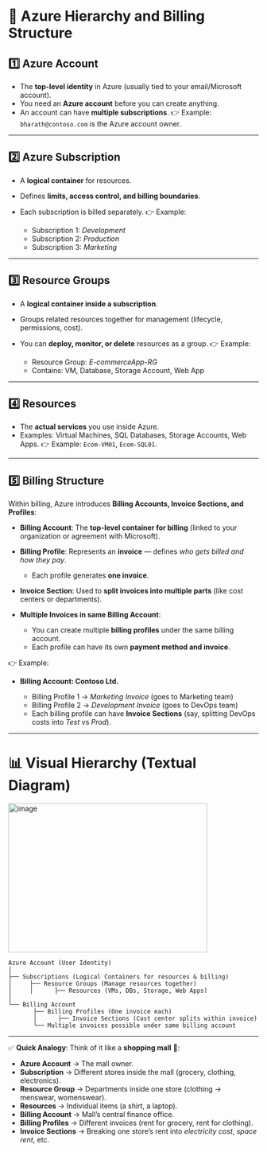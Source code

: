 # 🔹 Azure Hierarchy and Billing Structure

## 1️⃣ **Azure Account**

* The **top-level identity** in Azure (usually tied to your email/Microsoft account).
* You need an **Azure account** before you can create anything.
* An account can have **multiple subscriptions**.
  👉 Example: `bharath@contoso.com` is the Azure account owner.

---

## 2️⃣ **Azure Subscription**

* A **logical container** for resources.
* Defines **limits, access control, and billing boundaries**.
* Each subscription is billed separately.
  👉 Example:

  * Subscription 1: *Development*
  * Subscription 2: *Production*
  * Subscription 3: *Marketing*

---

## 3️⃣ **Resource Groups**

* A **logical container inside a subscription**.
* Groups related resources together for management (lifecycle, permissions, cost).
* You can **deploy, monitor, or delete** resources as a group.
  👉 Example:

  * Resource Group: *E-commerceApp-RG*
  * Contains: VM, Database, Storage Account, Web App

---

## 4️⃣ **Resources**

* The **actual services** you use inside Azure.
* Examples: Virtual Machines, SQL Databases, Storage Accounts, Web Apps.
  👉 Example: `Ecom-VM01`, `Ecom-SQL01`.

---

## 5️⃣ **Billing Structure**

Within billing, Azure introduces **Billing Accounts, Invoice Sections, and Profiles**:

* **Billing Account**: The **top-level container for billing** (linked to your organization or agreement with Microsoft).
* **Billing Profile**: Represents an **invoice** — defines *who gets billed and how they pay*.

  * Each profile generates **one invoice**.
* **Invoice Section**: Used to **split invoices into multiple parts** (like cost centers or departments).
* **Multiple Invoices in same Billing Account**:

  * You can create multiple **billing profiles** under the same billing account.
  * Each profile can have its own **payment method and invoice**.

👉 Example:

* **Billing Account: Contoso Ltd.**

  * Billing Profile 1 → *Marketing Invoice* (goes to Marketing team)
  * Billing Profile 2 → *Development Invoice* (goes to DevOps team)
  * Each billing profile can have **Invoice Sections** (say, splitting DevOps costs into *Test* vs *Prod*).

---

# 📊 Visual Hierarchy (Textual Diagram)

<img width="400" height="300" alt="image" src="https://github.com/user-attachments/assets/e04f2d36-a7c2-4546-88a2-69f3533ec684" />

```
Azure Account (User Identity)
│
├── Subscriptions (Logical Containers for resources & billing)
│     ├── Resource Groups (Manage resources together)
│     │      ├── Resources (VMs, DBs, Storage, Web Apps)
│
└── Billing Account
       ├── Billing Profiles (One invoice each)
       │      ├── Invoice Sections (Cost center splits within invoice)
       └── Multiple invoices possible under same billing account
```

---

✅ **Quick Analogy**:
Think of it like a **shopping mall** 🏬:

* **Azure Account** → The mall owner.
* **Subscription** → Different stores inside the mall (grocery, clothing, electronics).
* **Resource Group** → Departments inside one store (clothing → menswear, womenswear).
* **Resources** → Individual items (a shirt, a laptop).
* **Billing Account** → Mall’s central finance office.
* **Billing Profiles** → Different invoices (rent for grocery, rent for clothing).
* **Invoice Sections** → Breaking one store’s rent into *electricity cost*, *space rent*, etc.
